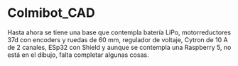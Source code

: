 # Colmibot_CAD

Hasta ahora se tiene una base que contempla batería LiPo, motorreductores 37d  con encoders y ruedas de 60 mm, regulador de voltaje, Cytron de 10 A de 2 canales, ESp32 con Shield y aunque se contempla una Raspberry 5, no está en el dibujo, falta completar algunas cosas.